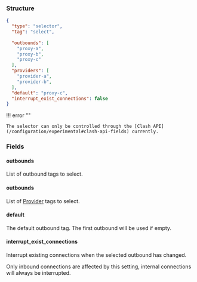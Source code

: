 ### Structure

```json
{
  "type": "selector",
  "tag": "select",
  
  "outbounds": [
    "proxy-a",
    "proxy-b",
    "proxy-c"
  ],
  "providers": [
    "provider-a",
    "provider-b",
  ],
  "default": "proxy-c",
  "interrupt_exist_connections": false
}
```

!!! error ""

    The selector can only be controlled through the [Clash API](/configuration/experimental#clash-api-fields) currently.

### Fields

#### outbounds

List of outbound tags to select.

#### outbounds

List of [Provider](/configuration/provider) tags to select.

#### default

The default outbound tag. The first outbound will be used if empty.

#### interrupt_exist_connections

Interrupt existing connections when the selected outbound has changed.

Only inbound connections are affected by this setting, internal connections will always be interrupted.

